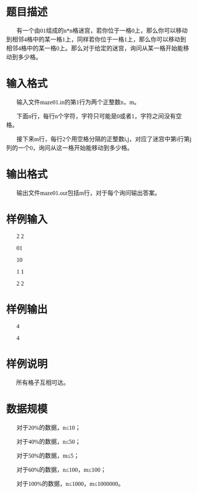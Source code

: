 
<p align="center" style="text-align:center;">

# 题目描述


<p style="text-indent:21.0pt;">
<span style="font-size:16px;font-family:&#39;Microsoft YaHei&#39;;">有一个由</span><span style="font-size:16px;font-family:&#39;Microsoft YaHei&#39;;">01</span><span style="font-size:16px;font-family:&#39;Microsoft YaHei&#39;;">组成的</span><span style="font-size:16px;font-family:&#39;Microsoft YaHei&#39;;">n*n</span><span style="font-size:16px;font-family:&#39;Microsoft YaHei&#39;;">格迷宫，若你位于一格</span><span style="font-size:16px;font-family:&#39;Microsoft YaHei&#39;;">0</span><span style="font-size:16px;font-family:&#39;Microsoft YaHei&#39;;">上，那么你可以移动到相邻</span><span style="font-size:16px;font-family:&#39;Microsoft YaHei&#39;;">4</span><span style="font-size:16px;font-family:&#39;Microsoft YaHei&#39;;">格中的某一格</span><span style="font-size:16px;font-family:&#39;Microsoft YaHei&#39;;">1</span><span style="font-size:16px;font-family:&#39;Microsoft YaHei&#39;;">上，同样若你位于一格</span><span style="font-size:16px;font-family:&#39;Microsoft YaHei&#39;;">1</span><span style="font-size:16px;font-family:&#39;Microsoft YaHei&#39;;">上，那么你可以移动到相邻</span><span style="font-size:16px;font-family:&#39;Microsoft YaHei&#39;;">4</span><span style="font-size:16px;font-family:&#39;Microsoft YaHei&#39;;">格中的某一格</span><span style="font-size:16px;font-family:&#39;Microsoft YaHei&#39;;">0</span><span style="font-size:16px;font-family:&#39;Microsoft YaHei&#39;;">上。那么对于给定的迷宫，询问从某一格开始能移动到多少格。</span><span></span> 
</p>

# 输入格式


<p style="text-indent:21.0pt;">
<span style="font-size:16px;font-family:&#39;Microsoft YaHei&#39;;">输入文件</span><span style="font-size:16px;font-family:&#39;Microsoft YaHei&#39;;">maze01.in</span><span style="font-size:16px;font-family:&#39;Microsoft YaHei&#39;;">的第</span><span style="font-size:16px;font-family:&#39;Microsoft YaHei&#39;;">1</span><span style="font-size:16px;font-family:&#39;Microsoft YaHei&#39;;">行为两个正整数</span><span style="font-size:16px;font-family:&#39;Microsoft YaHei&#39;;">n</span><span style="font-size:16px;font-family:&#39;Microsoft YaHei&#39;;">，</span><span style="font-size:16px;font-family:&#39;Microsoft YaHei&#39;;">m</span><span style="font-size:16px;font-family:&#39;Microsoft YaHei&#39;;">。</span><span></span> 
</p>
<p style="text-indent:21.0pt;">
<span style="font-size:16px;font-family:&#39;Microsoft YaHei&#39;;">下面</span><span style="font-size:16px;font-family:&#39;Microsoft YaHei&#39;;">n</span><span style="font-size:16px;font-family:&#39;Microsoft YaHei&#39;;">行，每行</span><span style="font-size:16px;font-family:&#39;Microsoft YaHei&#39;;">n</span><span style="font-size:16px;font-family:&#39;Microsoft YaHei&#39;;">个字符，字符只可能是</span><span style="font-size:16px;font-family:&#39;Microsoft YaHei&#39;;">0</span><span style="font-size:16px;font-family:&#39;Microsoft YaHei&#39;;">或者</span><span style="font-size:16px;font-family:&#39;Microsoft YaHei&#39;;">1</span><span style="font-size:16px;font-family:&#39;Microsoft YaHei&#39;;">，字符之间没有空格。</span><span></span> 
</p>
<p style="text-indent:21.0pt;">
<span style="font-size:16px;font-family:&#39;Microsoft YaHei&#39;;">接下来</span><span style="font-size:16px;font-family:&#39;Microsoft YaHei&#39;;">m</span><span style="font-size:16px;font-family:&#39;Microsoft YaHei&#39;;">行，每行</span><span style="font-size:16px;font-family:&#39;Microsoft YaHei&#39;;">2</span><span style="font-size:16px;font-family:&#39;Microsoft YaHei&#39;;">个用空格分隔的正整数</span><span style="font-size:16px;font-family:&#39;Microsoft YaHei&#39;;">i,j</span><span style="font-size:16px;font-family:&#39;Microsoft YaHei&#39;;">，对应了迷宫中第</span><span style="font-size:16px;font-family:&#39;Microsoft YaHei&#39;;">i</span><span style="font-size:16px;font-family:&#39;Microsoft YaHei&#39;;">行第</span><span style="font-size:16px;font-family:&#39;Microsoft YaHei&#39;;">j</span><span style="font-size:16px;font-family:&#39;Microsoft YaHei&#39;;">列的一个</span><span style="font-size:16px;font-family:&#39;Microsoft YaHei&#39;;">0</span><span style="font-size:16px;font-family:&#39;Microsoft YaHei&#39;;">，询问从这一格开始能移动到多少格。</span><span></span> 
</p>

# 输出格式


<p style="text-indent:21.0pt;">
<span style="font-size:16px;font-family:&#39;Microsoft YaHei&#39;;">输出文件</span><span style="font-size:16px;font-family:&#39;Microsoft YaHei&#39;;">maze01.out</span><span style="font-size:16px;font-family:&#39;Microsoft YaHei&#39;;">包括</span><span style="font-size:16px;font-family:&#39;Microsoft YaHei&#39;;">m</span><span style="font-size:16px;font-family:&#39;Microsoft YaHei&#39;;">行，对于每个询问输出答案。</span><span></span> 
</p>

# 样例输入


<p style="text-indent:21.0pt;">
<span style="font-size:16px;font-family:&#39;Microsoft YaHei&#39;;">2 2</span> 
</p>
<p style="text-indent:21.0pt;">
<span style="font-size:16px;font-family:&#39;Microsoft YaHei&#39;;">01</span> 
</p>
<p style="text-indent:21.0pt;">
<span style="font-size:16px;font-family:&#39;Microsoft YaHei&#39;;">10</span> 
</p>
<p style="text-indent:21.0pt;">
<span style="font-size:16px;font-family:&#39;Microsoft YaHei&#39;;">1 1</span> 
</p>
<p style="text-indent:21.0pt;">
<span style="font-size:16px;font-family:&#39;Microsoft YaHei&#39;;">2 2</span> 
</p>

# 样例输出


<p style="text-indent:21.0pt;">
<span style="font-size:16px;font-family:&#39;Microsoft YaHei&#39;;">4</span> 
</p>
<p style="text-indent:21.0pt;">
<span style="font-size:16px;font-family:&#39;Microsoft YaHei&#39;;">4</span> 
</p>

# 样例说明


<p style="text-indent:20.25pt;">
<span style="font-size:16px;font-family:&#39;Microsoft YaHei&#39;;">所有格子互相可达。</span><span></span> 
</p>
<p style="text-indent:20.25pt;">
<span></span> 
</p>

# 数据规模


<p style="text-indent:21.0pt;">
<span style="font-size:16px;font-family:&#39;Microsoft YaHei&#39;;">对于</span><span style="font-size:16px;font-family:&#39;Microsoft YaHei&#39;;">20%</span><span style="font-size:16px;font-family:&#39;Microsoft YaHei&#39;;">的数据，</span><span style="font-size:16px;font-family:&#39;Microsoft YaHei&#39;;">n</span><span style="font-size:16px;font-family:&#39;Microsoft YaHei&#39;;">≤</span><span style="font-size:16px;font-family:&#39;Microsoft YaHei&#39;;">10</span><span style="font-size:16px;font-family:&#39;Microsoft YaHei&#39;;">；</span><span> </span> 
</p>
<p style="text-indent:21.0pt;">
<span style="font-size:16px;font-family:&#39;Microsoft YaHei&#39;;">对于</span><span style="font-size:16px;font-family:&#39;Microsoft YaHei&#39;;">40%</span><span style="font-size:16px;font-family:&#39;Microsoft YaHei&#39;;">的数据，</span><span style="font-size:16px;font-family:&#39;Microsoft YaHei&#39;;">n</span><span style="font-size:16px;font-family:&#39;Microsoft YaHei&#39;;">≤</span><span style="font-size:16px;font-family:&#39;Microsoft YaHei&#39;;">50</span><span style="font-size:16px;font-family:&#39;Microsoft YaHei&#39;;">；</span><span></span> 
</p>
<p style="text-indent:21.0pt;">
<span style="font-size:16px;font-family:&#39;Microsoft YaHei&#39;;">对于</span><span style="font-size:16px;font-family:&#39;Microsoft YaHei&#39;;">50%</span><span style="font-size:16px;font-family:&#39;Microsoft YaHei&#39;;">的数据，</span><span style="font-size:16px;font-family:&#39;Microsoft YaHei&#39;;">m</span><span style="font-size:16px;font-family:&#39;Microsoft YaHei&#39;;">≤</span><span style="font-size:16px;font-family:&#39;Microsoft YaHei&#39;;">5</span><span style="font-size:16px;font-family:&#39;Microsoft YaHei&#39;;">；</span><span></span> 
</p>
<p style="text-indent:21.0pt;">
<span style="font-size:16px;font-family:&#39;Microsoft YaHei&#39;;">对于</span><span style="font-size:16px;font-family:&#39;Microsoft YaHei&#39;;">60%</span><span style="font-size:16px;font-family:&#39;Microsoft YaHei&#39;;">的数据，</span><span style="font-size:16px;font-family:&#39;Microsoft YaHei&#39;;">n</span><span style="font-size:16px;font-family:&#39;Microsoft YaHei&#39;;">≤</span><span style="font-size:16px;font-family:&#39;Microsoft YaHei&#39;;">100</span><span style="font-size:16px;font-family:&#39;Microsoft YaHei&#39;;">，</span><span style="font-size:16px;font-family:&#39;Microsoft YaHei&#39;;">m</span><span style="font-size:16px;font-family:&#39;Microsoft YaHei&#39;;">≤</span><span style="font-size:16px;font-family:&#39;Microsoft YaHei&#39;;">100</span><span style="font-size:16px;font-family:&#39;Microsoft YaHei&#39;;">；</span><span></span> 
</p>
<p style="text-indent:21.0pt;">
<span style="font-size:16px;font-family:&#39;Microsoft YaHei&#39;;">对于</span><span style="font-size:16px;font-family:&#39;Microsoft YaHei&#39;;">100%</span><span style="font-size:16px;font-family:&#39;Microsoft YaHei&#39;;">的数据，</span><span style="font-size:16px;font-family:&#39;Microsoft YaHei&#39;;">n</span><span style="font-size:16px;font-family:&#39;Microsoft YaHei&#39;;">≤</span><span style="font-size:16px;font-family:&#39;Microsoft YaHei&#39;;">1000</span><span style="font-size:16px;font-family:&#39;Microsoft YaHei&#39;;">，</span><span style="font-size:16px;font-family:&#39;Microsoft YaHei&#39;;">m</span><span style="font-size:16px;font-family:&#39;Microsoft YaHei&#39;;">≤</span><span style="font-size:16px;font-family:&#39;Microsoft YaHei&#39;;">1000000</span><span style="font-size:16px;font-family:&#39;Microsoft YaHei&#39;;">。</span><span></span> 
</p>
<b><span style="font-size:10.5pt;font-family:;"><span style="font-size:16px;font-family:&#39;Microsoft YaHei&#39;;"></span><br/>
</span></b>
